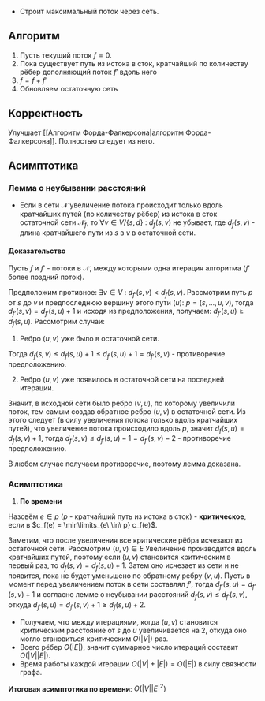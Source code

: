 - Строит максимальный поток через сеть. 

## Алгоритм

1) Пусть текущий поток $f = 0$.
2) Пока существует путь из истока в сток, кратчайший по количеству рёбер дополняющий поток $f'$ вдоль него
3) $f = f + f'$
4) Обновляем остаточную сеть

## Корректность

Улучшает [[Алгоритм Форда-Фалкерсона|алгоритм Форда-Фалкерсона]]. Полностью следует из него.
## Асимптотика

### Лемма о неубывании расстояний

- Если в сети $\mathcal{N}$ увеличение потока происходит только вдоль кратчайших путей (по количеству рёбер) из истока в сток остаточной сети $\mathcal{N}_f$, то $\forall v \in V/\{s, d\}\ :\ d_f(s, v)$ не убывает, где $d_f(s, v)$ - длина кратчайшего пути из $s$ в $v$ в остаточной сети.

#### Доказательство

Пусть $f$ и $f'$ - потоки в $\mathcal{N}$, между которыми одна итерация алгоритма ($f'$ более поздний поток). 

Предположим противное: $\exists v \in V\ :\ d_{f'}(s, v) < d_{f}(s, v)$. 
Рассмотрим путь $p$ от $s$ до $v$ и предпоследнюю вершину этого пути ($u$): $p = (s, ..., u, v)$, тогда $d_{f'}(s, v) = d_{f'}(s, u) + 1$ и исходя из предположения, получаем: $d_{f'}(s, u) \geq d_f(s, u)$.
Рассмотрим случаи:

1) Ребро $(u, v)$ уже было в остаточной сети.

Тогда $d_f(s, v) \leq d_f(s, u) + 1 \leq d_{f'}(s, u) + 1 = d_{f'}(s, v)$ - противоречие предположению.

2) Ребро $(u, v)$ уже появилось в остаточной сети на последней итерации.

Значит, в исходной сети было ребро $(v,u)$, по которому увеличили поток, тем самым создав обратное ребро $(u,v)$ в остаточной сети. Из этого следует (в силу увеличения потока только вдоль кратчайших путей), что увеличение потока происходило вдоль $p$, значит $d_f(s, u) = d_f(s, v) + 1$, тогда $d_f(s, v) \leq d_{f'}(s, u) - 1 = d_{f'}(s, v) - 2$ - противоречие предположению.

В любом случае получаем противоречие, поэтому лемма доказана.

### Асимптотика

1) **По времени**

Назовём $e \in p$ ($p$ - кратчайший путь из истока в сток) - **критическое**, если в $c_f(e) = \min\limits_{e\ \in\ p} c_f(e)$. 

Заметим, что после увеличения все критические рёбра исчезают из остаточной сети. Рассмотрим $(u, v) \in E$ Увеличение производится вдоль кратчайших путей, поэтому если $(u, v)$ становится критическим в первый раз, то $d_f(s, v) = d_f(s, u) + 1$. Затем оно исчезает из сети и не появится, пока не будет уменьшено по обратному ребру $(v, u)$. Пусть в момент перед увеличением поток в сети составлял $f'$, тогда $d_{f'}(s, u) = d_{f'}(s, v) + 1$ и согласно лемме о неубывании расстояний $d_f(s, v) \leq d_{f'}(s, v)$, откуда $d_{f'}(s, u) = d_{f'}(s, v) + 1 \geq d_f(s, u) + 2$. 

- Получаем, что между итерациями, когда $(u, v)$ становится критическим расстояние от $s$ до $u$ увеличивается на 2, откуда оно могло становиться критическим $O(|V|)$ раз.
- Всего рёбер $O(|E|)$, значит суммарное число итераций составит $O(|V||E|)$.
- Время работы каждой итерации $O(|V| + |E|) = O(|E|)$ в силу связности графа.

**Итоговая асимптотика по времени**: $O(|V||E|^2)$
